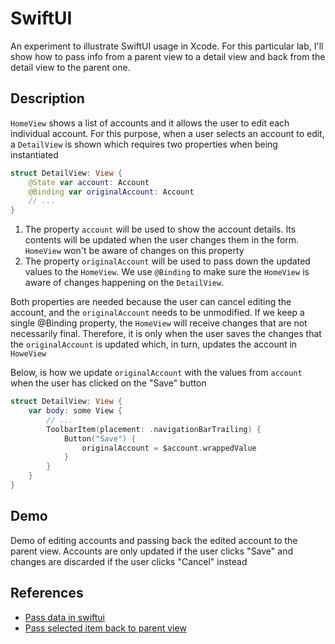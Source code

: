 # SwiftUI
An experiment to illustrate SwiftUI usage in Xcode. For this particular lab, I'll show how to pass info from a parent view to a detail view and back from the detail view to the parent one.


## Description

`HomeView` shows a list of accounts and it allows the user to edit each individual account. For this purpose, when a user selects an account to edit, a `DetailView` is shown which requires two properties when being instantiated

```swift
struct DetailView: View {
    @State var account: Account
    @Binding var originalAccount: Account
    // ...
}
```

1. The property `account` will be used to show the account details. Its contents will be updated when the user changes them in the form. `HomeView` won't be aware of changes on this property
2. The property `originalAccount` will be used to pass down the updated values to the `HomeView`. We use `@Binding` to make sure the `HomeView` is aware of changes happening on the `DetailView`. 

Both properties are needed because the user can cancel editing the account, and the `originalAccount` needs to be unmodified. If we keep a single @Binding property, the `HomeView` will receive changes that are not necessarily final. Therefore, it is only when the user saves the changes that the `originalAccount` is updated which, in turn, updates the account in `HoweView`

Below, is how we update `originalAccount` with the values from `account` when the user has clicked on the "Save" button

```swift
struct DetailView: View {
    var body: some View {
        // ...
        ToolbarItem(placement: .navigationBarTrailing) {
            Button("Save") {
                originalAccount = $account.wrappedValue
            }
        }
    }
}
```

## Demo

Demo of editing accounts and passing back the edited account to the parent view. Accounts are only updated if the user clicks "Save" and changes are discarded if the user clicks "Cancel" instead




## References

* [Pass data in swiftui](https://byby.dev/swiftui-data-passing)
* [Pass selected item back to parent view](https://stackoverflow.com/questions/74814270/swiftui-how-to-pass-selected-item-back-to-parent-using-viewmodels)
